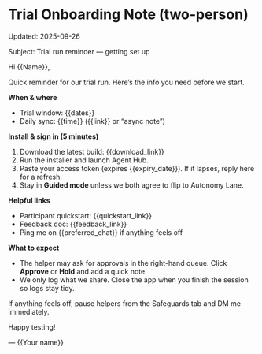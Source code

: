 # Trial Onboarding Note (two-person)

Updated: 2025-09-26

Subject: Trial run reminder — getting set up

Hi {{Name}},

Quick reminder for our trial run. Here’s the info you need before we start.

**When & where**
- Trial window: {{dates}}
- Daily sync: {{time}} ({{link}} or “async note”)

**Install & sign in (5 minutes)**
1. Download the latest build: {{download_link}}
2. Run the installer and launch Agent Hub.
3. Paste your access token (expires {{expiry_date}}). If it lapses, reply here for a refresh.
4. Stay in **Guided mode** unless we both agree to flip to Autonomy Lane.

**Helpful links**
- Participant quickstart: {{quickstart_link}}
- Feedback doc: {{feedback_link}}
- Ping me on {{preferred_chat}} if anything feels off

**What to expect**
- The helper may ask for approvals in the right-hand queue. Click **Approve** or **Hold** and add a quick note.
- We only log what we share. Close the app when you finish the session so logs stay tidy.

If anything feels off, pause helpers from the Safeguards tab and DM me immediately.

Happy testing!

— {{Your name}}
